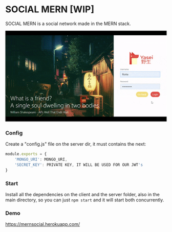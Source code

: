 # SOCIAL MERN [WIP]

SOCIAL MERN is a social network made in the MERN stack.

![alt text](display.gif)

### Config

Create a "config.js" file on the server dir, it must contains the next:

```js
module.exports = {
    'MONGO_URI': MONGO_URI,
    'SECRET_KEY': PRIVATE KEY, IT WILL BE USED FOR OUR JWT's
}
```

### Start

Install all the dependencies on the client and the server folder, also in the main directory, so you can just ```npm start``` and it will start both concurrently.

### Demo

https://mernsocial.herokuapp.com/
